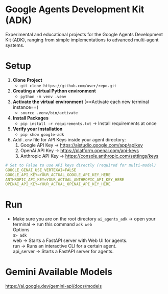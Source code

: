 # Google Agents Development Kit (ADK)
Experimental and educational projects for the Google Agents Development Kit (ADK), ranging from simple implementations to advanced multi-agent systems.
# Setup
1. **Clone Project**
	- `git clone https://github.com/user/repo.git`
2. **Creating a virtual Python environment**
	- `python -m venv .venv`
3. **Activate the virtual environment** (==Activate each new terminal instance==)
	- `source .venv/bin/activate`
4. **Install Packages**
	- `pip install -r requirements.txt` → Install requirements at once 
5. **Verify your installation**
	- `pip show google-adk`
6. Add `.env` file for API Keys inside your agent directory:
	1. Google API Key → https://aistudio.google.com/app/apikey
	2. OpenAi API Key → https://platform.openai.com/api-keys
	3. Anthropic API Key → https://console.anthropic.com/settings/keys
```yaml title:env
# Set to False to use API keys directly (required for multi-model)
GOOGLE_GENAI_USE_VERTEXAI=FALSE
GOOGLE_API_KEY=YOUR_ACTUAL_GOOGLE_API_KEY_HERE
ANTHROPIC_API_KEY=YOUR_ACTUAL_ANTHROPIC_API_KEY_HERE
OPENAI_API_KEY=YOUR_ACTUAL_OPENAI_API_KEY_HERE
```

# Run 
- Make sure you are on the root directory `ai_agents_adk` → open your terminal → run this command  `adk web`  
Options  
`$> adk`  
  web            → Starts a FastAPI server with Web UI for agents.  
  run             → Runs an interactive CLI for a certain agent.  
  api_server →  Starts a FastAPI server for agents.  

# Gemini Available Models
https://ai.google.dev/gemini-api/docs/models